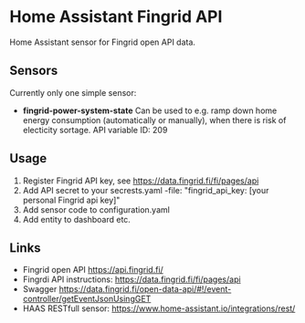 # Home Assistant Fingrid API

Home Assistant sensor for Fingrid open API data.

## Sensors
Currently only one simple sensor:
- **fingrid-power-system-state** Can be used to e.g. ramp down home energy consumption (automatically or manually), when there is risk of electicity sortage. API variable ID: 209

## Usage
1. Register Fingrid API key, see https://data.fingrid.fi/fi/pages/api
2. Add API secret to your secrests.yaml -file: "fingrid_api_key: [your personal Fingrid api key]"
4. Add sensor code to configuration.yaml
5. Add entity to dashboard etc.

## Links
- Fingrid open API https://api.fingrid.fi/ 
- Fingrdi API instructions: https://data.fingrid.fi/fi/pages/api
- Swagger https://data.fingrid.fi/open-data-api/#!/event-controller/getEventJsonUsingGET
- HAAS RESTfull sensor: https://www.home-assistant.io/integrations/rest/
